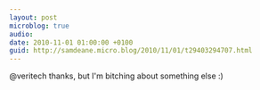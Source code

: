 ```yaml
---
layout: post
microblog: true
audio: 
date: 2010-11-01 01:00:00 +0100
guid: http://samdeane.micro.blog/2010/11/01/t29403294707.html
---
```

@veritech thanks, but I'm bitching about something else :)
